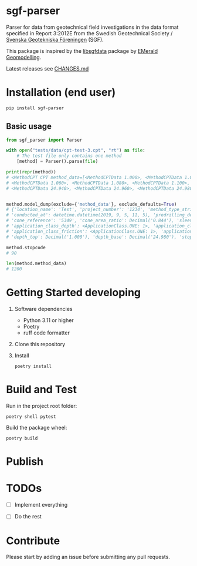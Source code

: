 # sgf-parser

Parser for data from geotechnical field investigations in the data format 
specified in Report 3:2012E from the Swedish Geotechnical Society /
[Svenska Geotekniska Föreningen](http://sgf.net/) (SGF).

This package is inspired by the [libsgfdata](https://github.com/emerald-geomodelling/libsgfdata) 
package by [EMerald Geomodelling](https://www.emerald-geomodelling.com/).

Latest releases see [CHANGES.md](CHANGES.md)

# Installation (end user) 

```bash
pip install sgf-parser
```

## Basic usage

```python
from sgf_parser import Parser

with open("tests/data/cpt-test-3.cpt", "rt") as file:
    # The test file only contains one method
    [method] = Parser().parse(file)

print(repr(method))
# <MethodCPT CPT method_data=[<MethodCPTData 1.000>, <MethodCPTData 1.020>, <MethodCPTData 1.040>, 
# <MethodCPTData 1.060>, <MethodCPTData 1.080>, <MethodCPTData 1.100>, <MethodCPTData 1.120>, ...,
# <MethodCPTData 24.940>, <MethodCPTData 24.960>, <MethodCPTData 24.980>]>


method.model_dump(exclude={'method_data'}, exclude_defaults=True)
# {'location_name': 'Test', 'project_number': '1234', 'method_type_string': '107A', 
# 'conducted_at': datetime.datetime(2019, 9, 5, 11, 5), 'predrilling_depth': Decimal('1.00'), 
# 'cone_reference': '5349', 'cone_area_ratio': Decimal('0.844'), 'sleeve_area_ratio': Decimal('0'), 
# 'application_class_depth': <ApplicationClass.ONE: 1>, 'application_class_resistance': <ApplicationClass.ONE: 1>, 
# 'application_class_friction': <ApplicationClass.ONE: 1>, 'application_class_pressure': <ApplicationClass.ONE: 1>, 
# 'depth_top': Decimal('1.000'), 'depth_base': Decimal('24.980'), 'stopcode': 90}

method.stopcode
# 90

len(method.method_data)
# 1200

```

# Getting Started developing

1. Software dependencies

   - Python 3.11 or higher
   - Poetry
   - ruff code formatter

2. Clone this repository

3. Install

   `poetry install`


# Build and Test

Run in the project root folder: 

    poetry shell pytest 

Build the package wheel: 

    poetry build

# Publish

# TODOs

- [ ] Implement everything
- [ ] Do the rest


# Contribute

Please start by adding an issue before submitting any pull requests.

